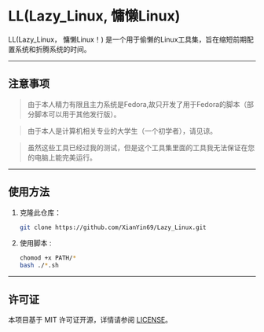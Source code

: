 # LL(Lazy_Linux, 慵懒Linux)

LL(Lazy_Linux， 慵懒Linux！) 是一个用于偷懒的Linux工具集，旨在缩短前期配置系统和折腾系统的时间。

---

## 注意事项
> 由于本人精力有限且主力系统是Fedora,故只开发了用于Fedora的脚本（部分脚本可以用于其他发行版）。  

> 由于本人是计算机相关专业的大学生（一个初学者），请见谅。  

> 虽然这些工具已经过我的测试，但是这个工具集里面的工具我无法保证在您的电脑上能完美运行。
---

## 使用方法
1. 克隆此仓库：
   ```bash
   git clone https://github.com/XianYin69/Lazy_Linux.git
   ```
2. 使用脚本 :
   ```bash
   chomod +x PATH/*
   bash ./*.sh
---

## 许可证
本项目基于 MIT 许可证开源，详情请参阅 [LICENSE](./LICENSE)。
